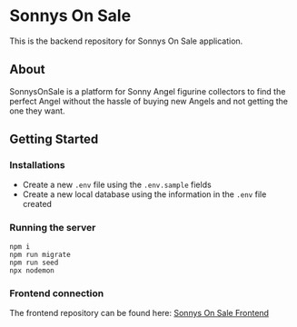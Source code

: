 # Sonnys On Sale

This is the backend repository for Sonnys On Sale application.

## About

SonnysOnSale is a platform for Sonny Angel figurine collectors to find the perfect Angel without the hassle of buying new Angels and not getting the one they want.

## Getting Started

### Installations

- Create a new `.env` file using the `.env.sample` fields
- Create a new local database using the information in the `.env` file created

### Running the server

```
npm i
npm run migrate
npm run seed
npx nodemon
```

### Frontend connection

The frontend repository can be found here: [Sonnys On Sale Frontend](https://github.com/papayad/pamela-payad-sos-client)
